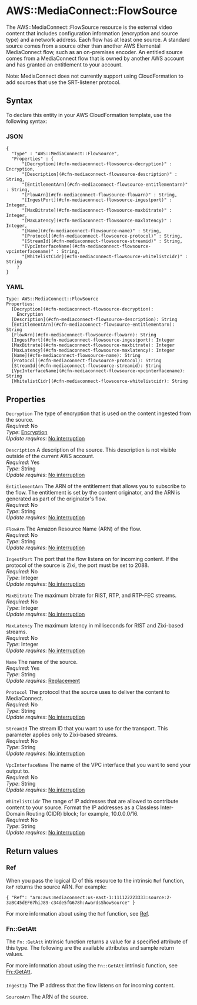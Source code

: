 # AWS::MediaConnect::FlowSource<a name="aws-resource-mediaconnect-flowsource"></a>

The AWS::MediaConnect::FlowSource resource is the external video content that includes configuration information \(encryption and source type\) and a network address\. Each flow has at least one source\. A standard source comes from a source other than another AWS Elemental MediaConnect flow, such as an on\-premises encoder\. An entitled source comes from a MediaConnect flow that is owned by another AWS account and has granted an entitlement to your account\.

Note: MediaConnect does not currently support using CloudFormation to add sources that use the SRT\-listener protocol\.

## Syntax<a name="aws-resource-mediaconnect-flowsource-syntax"></a>

To declare this entity in your AWS CloudFormation template, use the following syntax:

### JSON<a name="aws-resource-mediaconnect-flowsource-syntax.json"></a>

```
{
  "Type" : "AWS::MediaConnect::FlowSource",
  "Properties" : {
      "[Decryption](#cfn-mediaconnect-flowsource-decryption)" : Encryption,
      "[Description](#cfn-mediaconnect-flowsource-description)" : String,
      "[EntitlementArn](#cfn-mediaconnect-flowsource-entitlementarn)" : String,
      "[FlowArn](#cfn-mediaconnect-flowsource-flowarn)" : String,
      "[IngestPort](#cfn-mediaconnect-flowsource-ingestport)" : Integer,
      "[MaxBitrate](#cfn-mediaconnect-flowsource-maxbitrate)" : Integer,
      "[MaxLatency](#cfn-mediaconnect-flowsource-maxlatency)" : Integer,
      "[Name](#cfn-mediaconnect-flowsource-name)" : String,
      "[Protocol](#cfn-mediaconnect-flowsource-protocol)" : String,
      "[StreamId](#cfn-mediaconnect-flowsource-streamid)" : String,
      "[VpcInterfaceName](#cfn-mediaconnect-flowsource-vpcinterfacename)" : String,
      "[WhitelistCidr](#cfn-mediaconnect-flowsource-whitelistcidr)" : String
    }
}
```

### YAML<a name="aws-resource-mediaconnect-flowsource-syntax.yaml"></a>

```
Type: AWS::MediaConnect::FlowSource
Properties: 
  [Decryption](#cfn-mediaconnect-flowsource-decryption): 
    Encryption
  [Description](#cfn-mediaconnect-flowsource-description): String
  [EntitlementArn](#cfn-mediaconnect-flowsource-entitlementarn): String
  [FlowArn](#cfn-mediaconnect-flowsource-flowarn): String
  [IngestPort](#cfn-mediaconnect-flowsource-ingestport): Integer
  [MaxBitrate](#cfn-mediaconnect-flowsource-maxbitrate): Integer
  [MaxLatency](#cfn-mediaconnect-flowsource-maxlatency): Integer
  [Name](#cfn-mediaconnect-flowsource-name): String
  [Protocol](#cfn-mediaconnect-flowsource-protocol): String
  [StreamId](#cfn-mediaconnect-flowsource-streamid): String
  [VpcInterfaceName](#cfn-mediaconnect-flowsource-vpcinterfacename): String
  [WhitelistCidr](#cfn-mediaconnect-flowsource-whitelistcidr): String
```

## Properties<a name="aws-resource-mediaconnect-flowsource-properties"></a>

`Decryption`  <a name="cfn-mediaconnect-flowsource-decryption"></a>
The type of encryption that is used on the content ingested from the source\.  
*Required*: No  
*Type*: [Encryption](aws-properties-mediaconnect-flowsource-encryption.md)  
*Update requires*: [No interruption](https://docs.aws.amazon.com/AWSCloudFormation/latest/UserGuide/using-cfn-updating-stacks-update-behaviors.html#update-no-interrupt)

`Description`  <a name="cfn-mediaconnect-flowsource-description"></a>
A description of the source\. This description is not visible outside of the current AWS account\.  
*Required*: Yes  
*Type*: String  
*Update requires*: [No interruption](https://docs.aws.amazon.com/AWSCloudFormation/latest/UserGuide/using-cfn-updating-stacks-update-behaviors.html#update-no-interrupt)

`EntitlementArn`  <a name="cfn-mediaconnect-flowsource-entitlementarn"></a>
The ARN of the entitlement that allows you to subscribe to the flow\. The entitlement is set by the content originator, and the ARN is generated as part of the originator's flow\.  
*Required*: No  
*Type*: String  
*Update requires*: [No interruption](https://docs.aws.amazon.com/AWSCloudFormation/latest/UserGuide/using-cfn-updating-stacks-update-behaviors.html#update-no-interrupt)

`FlowArn`  <a name="cfn-mediaconnect-flowsource-flowarn"></a>
The Amazon Resource Name \(ARN\) of the flow\.  
*Required*: No  
*Type*: String  
*Update requires*: [No interruption](https://docs.aws.amazon.com/AWSCloudFormation/latest/UserGuide/using-cfn-updating-stacks-update-behaviors.html#update-no-interrupt)

`IngestPort`  <a name="cfn-mediaconnect-flowsource-ingestport"></a>
The port that the flow listens on for incoming content\. If the protocol of the source is Zixi, the port must be set to 2088\.  
*Required*: No  
*Type*: Integer  
*Update requires*: [No interruption](https://docs.aws.amazon.com/AWSCloudFormation/latest/UserGuide/using-cfn-updating-stacks-update-behaviors.html#update-no-interrupt)

`MaxBitrate`  <a name="cfn-mediaconnect-flowsource-maxbitrate"></a>
The maximum bitrate for RIST, RTP, and RTP\-FEC streams\.  
*Required*: No  
*Type*: Integer  
*Update requires*: [No interruption](https://docs.aws.amazon.com/AWSCloudFormation/latest/UserGuide/using-cfn-updating-stacks-update-behaviors.html#update-no-interrupt)

`MaxLatency`  <a name="cfn-mediaconnect-flowsource-maxlatency"></a>
The maximum latency in milliseconds for RIST and Zixi\-based streams\.  
*Required*: No  
*Type*: Integer  
*Update requires*: [No interruption](https://docs.aws.amazon.com/AWSCloudFormation/latest/UserGuide/using-cfn-updating-stacks-update-behaviors.html#update-no-interrupt)

`Name`  <a name="cfn-mediaconnect-flowsource-name"></a>
The name of the source\.  
*Required*: Yes  
*Type*: String  
*Update requires*: [Replacement](https://docs.aws.amazon.com/AWSCloudFormation/latest/UserGuide/using-cfn-updating-stacks-update-behaviors.html#update-replacement)

`Protocol`  <a name="cfn-mediaconnect-flowsource-protocol"></a>
The protocol that the source uses to deliver the content to MediaConnect\.  
*Required*: No  
*Type*: String  
*Update requires*: [No interruption](https://docs.aws.amazon.com/AWSCloudFormation/latest/UserGuide/using-cfn-updating-stacks-update-behaviors.html#update-no-interrupt)

`StreamId`  <a name="cfn-mediaconnect-flowsource-streamid"></a>
The stream ID that you want to use for the transport\. This parameter applies only to Zixi\-based streams\.  
*Required*: No  
*Type*: String  
*Update requires*: [No interruption](https://docs.aws.amazon.com/AWSCloudFormation/latest/UserGuide/using-cfn-updating-stacks-update-behaviors.html#update-no-interrupt)

`VpcInterfaceName`  <a name="cfn-mediaconnect-flowsource-vpcinterfacename"></a>
The name of the VPC interface that you want to send your output to\.  
*Required*: No  
*Type*: String  
*Update requires*: [No interruption](https://docs.aws.amazon.com/AWSCloudFormation/latest/UserGuide/using-cfn-updating-stacks-update-behaviors.html#update-no-interrupt)

`WhitelistCidr`  <a name="cfn-mediaconnect-flowsource-whitelistcidr"></a>
The range of IP addresses that are allowed to contribute content to your source\. Format the IP addresses as a Classless Inter\-Domain Routing \(CIDR\) block; for example, 10\.0\.0\.0/16\.  
*Required*: No  
*Type*: String  
*Update requires*: [No interruption](https://docs.aws.amazon.com/AWSCloudFormation/latest/UserGuide/using-cfn-updating-stacks-update-behaviors.html#update-no-interrupt)

## Return values<a name="aws-resource-mediaconnect-flowsource-return-values"></a>

### Ref<a name="aws-resource-mediaconnect-flowsource-return-values-ref"></a>

When you pass the logical ID of this resource to the intrinsic `Ref` function, `Ref` returns the source ARN\. For example:

`{ "Ref": "arn:aws:mediaconnect:us-east-1:111122223333:source:2-3aBC45dEF67hiJ89-c34de5fG678h:AwardsShowSource" }`

For more information about using the `Ref` function, see [Ref](https://docs.aws.amazon.com/AWSCloudFormation/latest/UserGuide/intrinsic-function-reference-ref.html)\.

### Fn::GetAtt<a name="aws-resource-mediaconnect-flowsource-return-values-fn--getatt"></a>

The `Fn::GetAtt` intrinsic function returns a value for a specified attribute of this type\. The following are the available attributes and sample return values\.

For more information about using the `Fn::GetAtt` intrinsic function, see [Fn::GetAtt](https://docs.aws.amazon.com/AWSCloudFormation/latest/UserGuide/intrinsic-function-reference-getatt.html)\.

#### <a name="aws-resource-mediaconnect-flowsource-return-values-fn--getatt-fn--getatt"></a>

`IngestIp`  <a name="IngestIp-fn::getatt"></a>
The IP address that the flow listens on for incoming content\.

`SourceArn`  <a name="SourceArn-fn::getatt"></a>
The ARN of the source\.